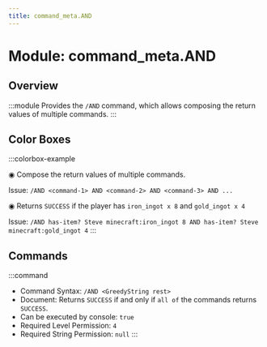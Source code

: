 ```yaml
---
title: command_meta.AND
---
```



# Module: command_meta.AND

## Overview
:::module
Provides the `/AND` command, which allows composing the return values of multiple commands.
:::
## Color Boxes

:::colorbox-example

◉ Compose the return values of multiple commands.

Issue: `/AND <command-1> AND <command-2> AND <command-3> AND ...`



◉ Returns `SUCCESS` if the player has `iron_ingot x 8` and `gold_ingot x 4`

Issue: `/AND has-item? Steve minecraft:iron_ingot 8 AND has-item? Steve minecraft:gold_ingot 4`
:::

## Commands
:::command
- Command Syntax: `/AND <GreedyString rest>`
- Document: Returns `SUCCESS` if and only if `all of` the commands returns `SUCCESS`.
- Can be executed by console: `true`
- Required Level Permission: `4`
- Required String Permission: `null`
:::
